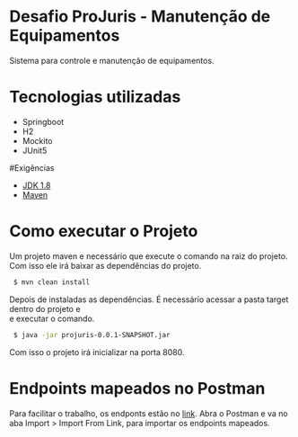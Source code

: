 # Desafio ProJuris - Manutenção de Equipamentos
Sistema para controle e manutenção de equipamentos.

# Tecnologias utilizadas
- Springboot
- H2
- Mockito
- JUnit5

#Exigências
 - [JDK 1.8](http://www.oracle.com/technetwork/java/javase/downloads/jdk8-downloads-2133151.html)
 - [Maven](https://maven.apache.org)


# Como executar o Projeto
Um projeto maven e necessário que execute o comando na raiz do projeto. 
Com isso ele irá baixar as dependências do projeto.
 
```sh
 $ mvn clean install
```
Depois de instaladas as dependências. É necessário acessar a pasta target dentro do projeto e  
e executar o comando.

```sh
 $ java -jar projuris-0.0.1-SNAPSHOT.jar
```
Com isso o projeto irá inicializar na porta 8080.

# Endpoints mapeados no Postman
Para facilitar o trabalho, os endponts estão no [link](https://www.getpostman.com/collections/082faec2ee41c942cca3).
Abra o Postman e va no aba Import > Import From Link, para importar os endpoints mapeados.
